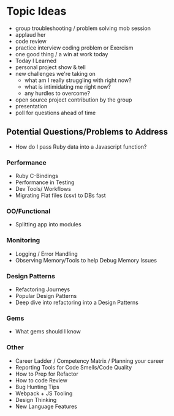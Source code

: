 # Topic Ideas

* group troubleshooting / problem solving mob session
* applaud her
* code review
* practice interview coding problem or Exercism
* one good thing / a win at work today
* Today I Learned
* personal project show & tell
* new challenges we're taking on
  * what am I really struggling with right now?
  * what is intimidating me right now?
  * any hurdles to overcome?
* open source project contribution by the group
* presentation
* poll for questions ahead of time


## Potential Questions/Problems to Address
* How do I pass Ruby data into a Javascript function?

### Performance
* Ruby C-Bindings
* Performance in Testing
* Dev Tools/ Workflows
* Migrating Flat files (csv) to DBs fast

### OO/Functional
* Splitting app into modules

### Monitoring
* Logging / Error Handling
* Observing Memory/Tools to help Debug Memory Issues

### Design Patterns
* Refactoring Journeys
* Popular Design Patterns
* Deep dive into refactoring into a Design Patterns

### Gems
* What gems should I know

### Other
* Career Ladder / Competency Matrix / Planning your career
* Reporting Tools for Code Smells/Code Quality
* How to Prep for Refactor
* How to code Review
* Bug Hunting Tips
* Webpack + JS Tooling
* Design Thinking
* New Language Features
